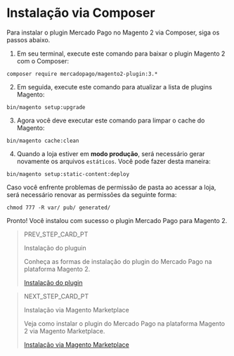 # Instalação via Composer

Para instalar o plugin Mercado Pago no Magento 2 via Composer, siga os passos abaixo.

1. Em seu terminal, execute este comando para baixar o plugin Magento 2 com o Composer:

```
composer require mercadopago/magento2-plugin:3.*
```

2. Em seguida, execute este comando para atualizar a lista de plugins Magento:

```
bin/magento setup:upgrade
```

3. Agora você deve executar este comando para limpar o cache do Magento:

```
bin/magento cache:clean
```

4. Quando a loja estiver em **modo produção**, será necessário gerar novamente os arquivos `estáticos`. Você pode fazer desta maneira:

```
bin/magento setup:static-content:deploy
```

Caso você enfrente problemas de permissão de pasta ao acessar a loja, será necessário renovar as permissões da seguinte forma:

```
chmod 777 -R var/ pub/ generated/
```

Pronto! Você instalou com sucesso o plugin Mercado Pago para Magento 2.

> PREV_STEP_CARD_PT
>
> Instalação do pluguin
>
> Conheça as formas de instalação do plugin do Mercado Pago na plataforma Magento 2.
>
> [Instalação do plugin](/developers/pt/docs/magento-two/installation)

> NEXT_STEP_CARD_PT
>
> Instalação via Magento Marketplace
>
> Veja como instalar o plugin do Mercado Pago na plataforma Magento 2 via Magento Marketplace.
>
> [Instalação via Magento Marketplace](/developers/pt/docs/magento-two/installation/magento-marketplace)